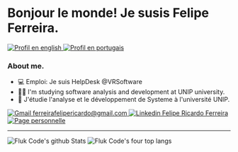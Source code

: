# Bonjour le monde! Je susis Felipe Ferreira.
<a href="https://github.com/fluk-code/Fluk-Code-Pt-Br/">
  <img alt="Profil en english" target="_blank" src="https://img.shields.io/badge/Poruguese-red" >
</a>
<a href="https://github.com/fluk-code/Fluk-Code-Fr/">
  <img alt="Profil en portugais" target="_blank" src="https://img.shields.io/badge/French-green" >
</a>

### About me.
- 💻 Emploi: Je suis HelpDesk @VRSoftware
- 👨‍🎓 I'm studying software analysis and development at UNIP university.
- 📖 J'étudie l'analyse et le développement de Systeme à l'université UNIP.

<a href="mailto:ferreirafelipericardo@gmail.com">
  <img alt="Gmail ferreirafelipericardo@gmail.com" target="_blank" src="https://img.shields.io/badge/-Gmail-060606?style=for-the-badge&labelColor=0D0D0D&logo=Gmail&color=red&logoColor=white" >
</a> 
<a href="https://www.linkedin.com/in/ferreirafelipericardo">
  <img alt="Linkedin Felipe Ricardo Ferreira" target="_blank" src="https://img.shields.io/badge/-LinkedIn-060606?style=for-the-badge&labelColor=0D0D0D&logo=Linkedin&color=blue&logoColor=white" >
</a> 
<a href="https://fluk-code.github.io/">
  <img alt="Page personnelle" target="_blank" src="https://img.shields.io/badge/-Git Page-060606?style=for-the-badge&labelColor=0D0D0D&logo=Github&color=blueviolet&logoColor=white" >
</a> 

----------------------------------

<img alt="Fluk Code's github Stats"  target="_blank" src="https://github-readme-stats.vercel.app/api?username=fluk-code&show_icons=true&line_height=28&theme=great-gatsby" > <img alt="Fluk Code's four top langs" target="_blank" src="https://github-readme-stats.vercel.app/api/top-langs/?username=fluk-code&layout=demo&langs_count=4&hide_title=true&theme=great-gatsby" >
